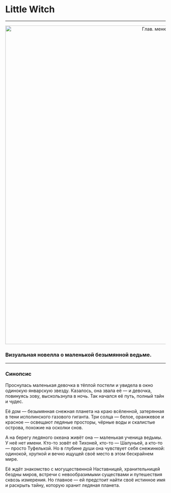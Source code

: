 <div>
  <h1><b>Little Witch</b></h1>
</div>
<div align="center">
  <hr> 
  <p>
    <img src="https://github.com/Raznorabochie-NECO-Game-Stydio/LittleWitch_NewENGINE/raw/master/main_menu.gif" alt="Глав. меню Little Witch" width="1000" />
  </p>
</div>

### Визуальная новелла о маленькой безымянной ведьме.

---

### Синопсис

Проснулась маленькая девочка в тёплой постели и увидела в окно одинокую январскую звезду. Казалось, она звала её — и девочка, повинуясь зову, выскользнула в ночь. Так начался её путь, полный тайн и чудес.

Её дом — безымянная снежная планета на краю всёленной, затерянная в тени исполинского газового гиганта. Три солца — белое, оранжевое и красное — освещают ледяные просторы, чёрные воды и скалистые острова, похожие на осколки снов.

А на берегу ледяного океана живёт она — маленькая ученица ведьмы. У неё нет имени. Кто-то зовёт её Тихоней, кто-то — Шалуньей, а кто-то — просто Туфелькой. Но в глубине души она чувствует себя снежинкой: одинокой, хрупкой и вечно ищущей своё место в этом бескрайнем мире.

Её ждёт знакомство с могущественной Наставницей, хранительницей бездны миров, встречи с невообразимыми существами и путешествия сквозь измерения. Но главное — ей предстоит найти своё истинное имя и раскрыть тайну, которую хранит ледяная планета.
